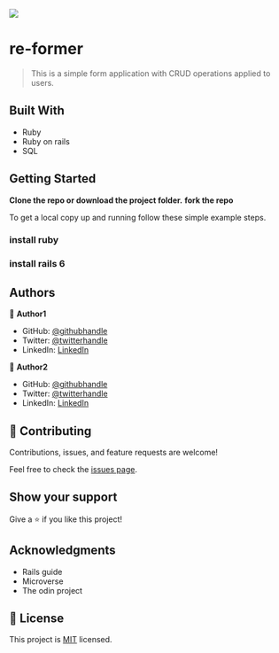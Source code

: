![](https://img.shields.io/badge/Re-former-blueviolet)

# re-former
> This is a simple form application with CRUD operations applied to users.

## Built With

- Ruby
- Ruby on rails
- SQL


## Getting Started

**Clone the repo or download the project folder.**
**fork the repo**


To get a local copy up and running follow these simple example steps.

### install ruby

### install rails 6

## Authors

👤 **Author1**

- GitHub: [@githubhandle](https://github.com/githubhandle)
- Twitter: [@twitterhandle](https://twitter.com/twitterhandle)
- LinkedIn: [LinkedIn](https://linkedin.com/linkedinhandle)

👤 **Author2**

- GitHub: [@githubhandle](https://github.com/githubhandle)
- Twitter: [@twitterhandle](https://twitter.com/twitterhandle)
- LinkedIn: [LinkedIn](https://linkedin.com/linkedinhandle)

## 🤝 Contributing

Contributions, issues, and feature requests are welcome!

Feel free to check the [issues page](issues/).

## Show your support

Give a ⭐️ if you like this project!

## Acknowledgments

- Rails guide
- Microverse
- The odin project

## 📝 License

This project is [MIT](lic.url) licensed.
